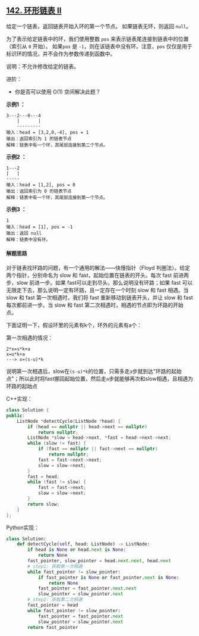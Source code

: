 ## [142. 环形链表 II](https://leetcode-cn.com/problems/linked-list-cycle-ii/)

给定一个链表，返回链表开始入环的第一个节点。 如果链表无环，则返回 `null`。

为了表示给定链表中的环，我们使用整数 `pos` 来表示链表尾连接到链表中的位置（索引从 `0` 开始）。 如果`pos` 是 `-1`，则在该链表中没有环。注意，`pos` 仅仅是用于标识环的情况，并不会作为参数传递到函数中。

说明：不允许修改给定的链表。

进阶：

- 你是否可以使用 O(1) 空间解决此题？

**示例1 ：**

```
3---2---0---4
    |       |
    ---------
输入：head = [3,2,0,-4], pos = 1
输出：返回索引为 1 的链表节点
解释：链表中有一个环，其尾部连接到第二个节点。
```

**示例2 ：**

```
1---2
|   |
-----
输入：head = [1,2], pos = 0
输出：返回索引为 0 的链表节点
解释：链表中有一个环，其尾部连接到第一个节点。
```

**示例3 ：**

```
1
输入：head = [1], pos = -1
输出：返回 null
解释：链表中没有环。
```

#### 解题思路

对于链表找环路的问题，有一个通用的解法——快慢指针（Floyd 判圈法）。给定两个指针，分别命名为 slow 和 fast，起始位置在链表的开头。每次 fast 前进两步，slow 前进一步。如果 fast可以走到尽头，那么说明没有环路；如果 fast 可以无限走下去，那么说明一定有环路，且一定存在一个时刻 slow 和 fast 相遇。当 slow 和 fast 第一次相遇时，我们将 fast 重新移动到链表开头，并让 slow 和 fast 每次都前进一步。当 slow 和 fast 第二次相遇时，相遇的节点即为环路的开始点。

下面证明一下，假设环里的元素有k个，环外的元素有a个：

第一次相遇的情况：

```
2*x=s*k+a
x=u*k+a
---> x=(s-u)*k 
```

说明第一次相遇后，slow在`(s-u)*k`的位置，只需多走`a`步就到达"环路的起始点"；所以此时将fast挪回起始位置，然后走`a`步就能够再次和slow相遇，且相遇为环路的起始点

C++实现：

```cpp
class Solution {
public:
    ListNode *detectCycle(ListNode *head) {
        if (head == nullptr || head->next == nullptr)
            return nullptr;
        ListNode *slow = head->next, *fast = head->next->next;
        while (slow != fast) {
            if (fast == nullptr || fast->next == nullptr)
                return nullptr;
            fast = fast->next->next;
            slow = slow->next;
        }
        fast = head;
        while (fast != slow) {
            fast = fast->next;
            slow = slow->next;
        }
        return slow;
    }
};
```

Python实现：

```python
class Solution:
    def detectCycle(self, head: ListNode) -> ListNode:
        if head is None or head.next is None:
            return None
        fast_pointer, slow_pointer = head.next.next, head.next
        # step1: 获取第一次相遇
        while fast_pointer != slow_pointer:
            if fast_pointer is None or fast_pointer.next is None:
                return None
            fast_pointer = fast_pointer.next.next
            slow_pointer = slow_pointer.next
        # step2: 获取第二次相遇
        fast_pointer = head
        while fast_pointer != slow_pointer:
            fast_pointer = fast_pointer.next
            slow_pointer = slow_pointer.next
        return fast_pointer
```

